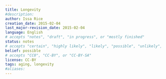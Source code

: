 ```yaml
---
title: Longevity
#description: 
author: Issa Rice
creation_date: 2015-02-04
last_major-revision_date: 2015-02-04
language: English
# accepts "notes", "draft", "in progress", or "mostly finished"
status: notes
# accepts "certain", "highly likely", "likely", "possible", "unlikely", "highly unlikely", "remote", "impossible", "log", "emotional", or "fiction"
belief: possible
# accepts "CC0", "CC-BY", or "CC-BY-SA"
license: CC-BY
tags: aging, longevity
#aliases: 
---
```




